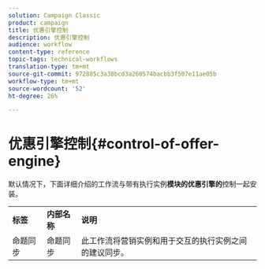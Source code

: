 ```yaml
---
solution: Campaign Classic
product: campaign
title: 优惠引擎控制
description: 优惠引擎控制
audience: workflow
content-type: reference
topic-tags: technical-workflows
translation-type: tm+mt
source-git-commit: 972885c3a38bcd3a260574bacbb3f507e11ae05b
workflow-type: tm+mt
source-wordcount: '52'
ht-degree: 26%

---
```



# 优惠引擎控制{#control-of-offer-engine}

默认情况下，下面详细介绍的工作流与带有执行实例&#x200B;**模块的优惠引擎的**&#x200B;控制一起安装。

<table> 
 <tbody> 
  <tr> 
   <td> <strong>标签</strong><br /> </td> 
   <td> <strong>内部名称</strong><br /> </td> 
   <td> <strong>说明</strong><br /> </td> 
  </tr> 
  <tr> 
   <td> <span class="uicontrol">命题同步</span> <br /> </td> 
   <td> <span class="uicontrol">命题同步</span> <br /> </td> 
   <td> 此工作流将营销实例和用于交互的执行实例之间的建议同步。<br /> </td> 
  </tr> 
 </tbody> 
</table>

